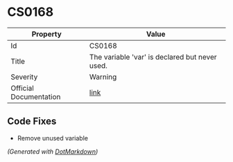 # CS0168

| Property               | Value                                                             |
| ---------------------- | ----------------------------------------------------------------- |
| Id                     | CS0168                                                            |
| Title                  | The variable 'var' is declared but never used\.                   |
| Severity               | Warning                                                           |
| Official Documentation | [link](http://docs.microsoft.com/en-us/dotnet/csharp/misc/cs0168) |

## Code Fixes

* Remove unused variable

*\(Generated with [DotMarkdown](http://github.com/JosefPihrt/DotMarkdown)\)*